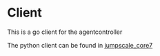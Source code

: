 # Client

This is a go client for the agentcontroller

The python client can be found in [jumpscale_core7](https://www.github.com/jumpscale/jumpscale_core7/lib/JumpScale/lib/agentcontroller8client)

